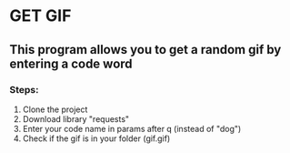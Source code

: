 # GET GIF

## This program allows you to get a random gif by entering a code word

### Steps:
1. Clone the project
2. Download library "requests"
3. Enter your code name in params after q (instead of "dog")
4. Check if the gif is in your folder (gif.gif)